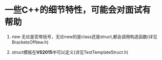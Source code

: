 # 一些C++的细节特性，可能会对面试有帮助

1. new 无论是否带括号，无论new的是class还是struct,都会调用构造函数(详见BracketsOfNew.h)

2. struct模板在**VS2015**中可以定义(详见TestTemplateStruct.h)
